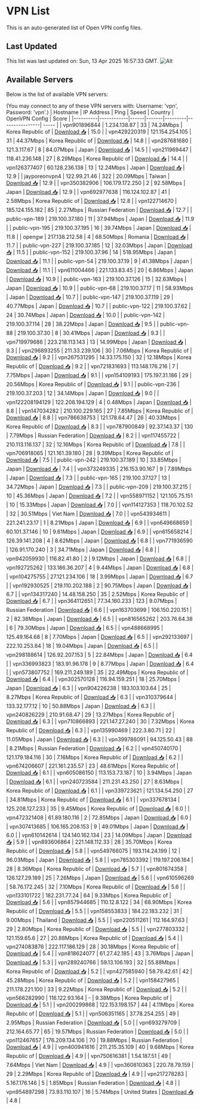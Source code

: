 # VPN List

This is an auto-generated list of Open VPN config files.

## Last Updated

This list was last updated on: Sun, 13 Apr 2025 16:57:33 GMT.
![Alt](https://repobeats.axiom.co/api/embed/186b98318ef1479477931607c1ad7d823f12451f.svg "Repobeats analytics image")

## Available Servers

Below is the list of available VPN servers:

(You may connect to any of these VPN servers with: Username: 'vpn', Password: 'vpn'.)
| Hostname | IP Address | Ping | Speed | Country | OpenVPN Config | Score |
|----------|------------|------|-------|---------|----------------| ----- |
| vpn901896844 | 1.234.138.87 | 33 | 74.24Mbps | Korea Republic of | [Download 📥](./configs/server_0_KR.ovpn) | 15.0 |
| vpn429220319 | 121.154.254.105 | 31 | 44.37Mbps | Korea Republic of | [Download 📥](./configs/server_1_KR.ovpn) | 14.8 |
| vpn287681680 | 121.3.117.67 | 8 | 84.07Mbps | Japan | [Download 📥](./configs/server_2_JP.ovpn) | 14.5 |
| vpn211969447 | 118.41.236.148 | 27 | 8.29Mbps | Korea Republic of | [Download 📥](./configs/server_3_KR.ovpn) | 14.4 |
| vpn126377407 | 60.128.236.138 | 13 | 12.24Mbps | Japan | [Download 📥](./configs/server_4_JP.ovpn) | 12.9 |
| jayporeonvpn4 | 122.99.21.46 | 322 | 20.09Mbps | Taiwan | [Download 📥](./configs/server_5_TW.ovpn) | 12.9 |
| vpn350382906 | 106.179.172.250 | 2 | 92.58Mbps | Japan | [Download 📥](./configs/server_6_JP.ovpn) | 12.9 |
| vpn692977638 | 116.124.102.87 | 41 | 2.58Mbps | Korea Republic of | [Download 📥](./configs/server_7_KR.ovpn) | 12.8 |
| vpn122714670 | 185.124.155.182 | 85 | 2.27Mbps | Russian Federation | [Download 📥](./configs/server_8_RU.ovpn) | 12.7 |
| public-vpn-189 | 219.100.37.180 | 11 | 37.94Mbps | Japan | [Download 📥](./configs/server_9_JP.ovpn) | 11.9 |
| public-vpn-195 | 219.100.37.195 | 16 | 39.74Mbps | Japan | [Download 📥](./configs/server_10_JP.ovpn) | 11.8 |
| opengw | 217.138.212.58 | 4 | 68.50Mbps | Romania | [Download 📥](./configs/server_11_RO.ovpn) | 11.7 |
| public-vpn-227 | 219.100.37.185 | 12 | 32.03Mbps | Japan | [Download 📥](./configs/server_12_JP.ovpn) | 11.5 |
| public-vpn-152 | 219.100.37.96 | 14 | 518.95Mbps | Japan | [Download 📥](./configs/server_13_JP.ovpn) | 11.1 |
| public-vpn-54 | 219.100.37.19 | 9 | 41.38Mbps | Japan | [Download 📥](./configs/server_14_JP.ovpn) | 11.1 |
| vpn611004466 | 221.133.83.45 | 20 | 6.86Mbps | Japan | [Download 📥](./configs/server_15_JP.ovpn) | 10.9 |
| public-vpn-163 | 219.100.37.126 | 15 | 32.63Mbps | Japan | [Download 📥](./configs/server_16_JP.ovpn) | 10.9 |
| public-vpn-68 | 219.100.37.17 | 11 | 58.93Mbps | Japan | [Download 📥](./configs/server_17_JP.ovpn) | 10.7 |
| public-vpn-147 | 219.100.37.119 | 29 | 40.77Mbps | Japan | [Download 📥](./configs/server_18_JP.ovpn) | 10.7 |
| public-vpn-122 | 219.100.37.62 | 24 | 30.74Mbps | Japan | [Download 📥](./configs/server_19_JP.ovpn) | 10.0 |
| public-vpn-142 | 219.100.37.114 | 28 | 38.22Mbps | Japan | [Download 📥](./configs/server_20_JP.ovpn) | 9.5 |
| public-vpn-88 | 219.100.37.30 | 8 | 30.41Mbps | Japan | [Download 📥](./configs/server_21_JP.ovpn) | 9.3 |
| vpn719979686 | 223.218.113.143 | 13 | 14.99Mbps | Japan | [Download 📥](./configs/server_22_JP.ovpn) | 9.3 |
| vpn296893255 | 211.33.239.106 | 30 | 7.06Mbps | Korea Republic of | [Download 📥](./configs/server_23_KR.ovpn) | 9.2 |
| vpn267531295 | 14.33.175.150 | 32 | 12.18Mbps | Korea Republic of | [Download 📥](./configs/server_24_KR.ovpn) | 9.2 |
| vpn721831693 | 113.148.176.216 | 7 | 7.75Mbps | Japan | [Download 📥](./configs/server_25_JP.ovpn) | 9.1 |
| vpn154109193 | 175.197.31.186 | 29 | 20.56Mbps | Korea Republic of | [Download 📥](./configs/server_26_KR.ovpn) | 9.1 |
| public-vpn-236 | 219.100.37.203 | 12 | 34.14Mbps | Japan | [Download 📥](./configs/server_27_JP.ovpn) | 9.0 |
| vpn122208194129 | 122.208.194.129 | 4 | 0.48Mbps | Japan | [Download 📥](./configs/server_28_JP.ovpn) | 8.8 |
| vpn147034282 | 210.100.229.165 | 27 | 7.85Mbps | Korea Republic of | [Download 📥](./configs/server_29_KR.ovpn) | 8.8 |
| vpn786638753 | 121.178.64.47 | 26 | 40.33Mbps | Korea Republic of | [Download 📥](./configs/server_30_KR.ovpn) | 8.3 |
| vpn787900849 | 92.37.143.37 | 130 | 7.79Mbps | Russian Federation | [Download 📥](./configs/server_31_RU.ovpn) | 8.2 |
| vpn117455722 | 210.113.116.137 | 32 | 12.16Mbps | Korea Republic of | [Download 📥](./configs/server_32_KR.ovpn) | 7.8 |
| vpn706918065 | 121.161.39.180 | 28 | 9.39Mbps | Korea Republic of | [Download 📥](./configs/server_33_KR.ovpn) | 7.5 |
| public-vpn-242 | 219.100.37.189 | 10 | 33.85Mbps | Japan | [Download 📥](./configs/server_34_JP.ovpn) | 7.4 |
| vpn373249335 | 216.153.90.167 | 9 | 7.89Mbps | Japan | [Download 📥](./configs/server_35_JP.ovpn) | 7.3 |
| public-vpn-165 | 219.100.37.127 | 13 | 34.72Mbps | Japan | [Download 📥](./configs/server_36_JP.ovpn) | 7.3 |
| public-vpn-209 | 219.100.37.215 | 10 | 45.36Mbps | Japan | [Download 📥](./configs/server_37_JP.ovpn) | 7.2 |
| vpn558971152 | 121.105.75.151 | 10 | 15.33Mbps | Japan | [Download 📥](./configs/server_38_JP.ovpn) | 7.0 |
| vpn114127353 | 118.70.102.52 | 32 | 30.51Mbps | Viet Nam | [Download 📥](./configs/server_39_VN.ovpn) | 7.0 |
| vpn543934611 | 221.241.23.17 | 1 | 8.21Mbps | Japan | [Download 📥](./configs/server_40_JP.ovpn) | 6.9 |
| vpn649668659 | 60.101.37.146 | 10 | 9.61Mbps | Japan | [Download 📥](./configs/server_41_JP.ovpn) | 6.9 |
| vpn615658214 | 126.39.141.208 | 4 | 8.62Mbps | Japan | [Download 📥](./configs/server_42_JP.ovpn) | 6.8 |
| vpn771936590 | 126.91.170.240 | 3 | 34.71Mbps | Japan | [Download 📥](./configs/server_43_JP.ovpn) | 6.8 |
| vpn942059930 | 116.82.41.80 | 2 | 9.12Mbps | Japan | [Download 📥](./configs/server_44_JP.ovpn) | 6.8 |
| vpn192725262 | 133.186.36.207 | 4 | 9.44Mbps | Japan | [Download 📥](./configs/server_45_JP.ovpn) | 6.8 |
| vpn104275755 | 27.121.234.106 | 18 | 3.99Mbps | Japan | [Download 📥](./configs/server_46_JP.ovpn) | 6.7 |
| vpn192930525 | 219.110.202.188 | 2 | 90.75Mbps | Japan | [Download 📥](./configs/server_47_JP.ovpn) | 6.7 |
| vpn134317240 | 14.48.158.250 | 35 | 2.52Mbps | Korea Republic of | [Download 📥](./configs/server_48_KR.ovpn) | 6.7 |
| vpn364112651 | 77.34.160.233 | 123 | 9.07Mbps | Russian Federation | [Download 📥](./configs/server_49_RU.ovpn) | 6.6 |
| vpn163703699 | 106.150.220.151 | 2 | 82.38Mbps | Japan | [Download 📥](./configs/server_50_JP.ovpn) | 6.5 |
| vpn816565262 | 203.76.64.38 | 6 | 79.30Mbps | Japan | [Download 📥](./configs/server_51_JP.ovpn) | 6.5 |
| vpn488668995 | 125.49.164.68 | 8 | 7.70Mbps | Japan | [Download 📥](./configs/server_52_JP.ovpn) | 6.5 |
| vpn292133697 | 222.10.253.84 | 18 | 19.04Mbps | Japan | [Download 📥](./configs/server_53_JP.ovpn) | 6.5 |
| vpn298188614 | 126.92.207.153 | 5 | 22.84Mbps | Japan | [Download 📥](./configs/server_54_JP.ovpn) | 6.4 |
| vpn336993823 | 183.91.96.178 | 9 | 8.77Mbps | Japan | [Download 📥](./configs/server_55_JP.ovpn) | 6.4 |
| vpn573807752 | 169.211.249.189 | 35 | 22.49Mbps | Korea Republic of | [Download 📥](./configs/server_56_KR.ovpn) | 6.4 |
| vpn302570128 | 116.94.159.251 | 18 | 25.70Mbps | Japan | [Download 📥](./configs/server_57_JP.ovpn) | 6.3 |
| vpn904226238 | 183.103.103.64 | 25 | 8.27Mbps | Korea Republic of | [Download 📥](./configs/server_58_KR.ovpn) | 6.3 |
| vpn310379644 | 133.32.177.12 | 10 | 50.88Mbps | Japan | [Download 📥](./configs/server_59_JP.ovpn) | 6.3 |
| vpn240826229 | 210.91.68.47 | 29 | 13.27Mbps | Korea Republic of | [Download 📥](./configs/server_60_KR.ovpn) | 6.3 |
| vpn710866893 | 221.147.27.240 | 30 | 7.32Mbps | Korea Republic of | [Download 📥](./configs/server_61_KR.ovpn) | 6.3 |
| vpn135990469 | 222.3.80.71 | 22 | 11.05Mbps | Japan | [Download 📥](./configs/server_62_JP.ovpn) | 6.3 |
| vpn399786091 | 94.125.50.43 | 88 | 8.21Mbps | Russian Federation | [Download 📥](./configs/server_63_RU.ovpn) | 6.2 |
| vpn450740170 | 121.179.184.116 | 30 | 7.16Mbps | Korea Republic of | [Download 📥](./configs/server_64_KR.ovpn) | 6.2 |
| vpn674206607 | 221.161.235.57 | 23 | 48.61Mbps | Korea Republic of | [Download 📥](./configs/server_65_KR.ovpn) | 6.1 |
| vpn605086150 | 113.153.73.187 | 10 | 3.94Mbps | Japan | [Download 📥](./configs/server_66_JP.ovpn) | 6.1 |
| vpn240723584 | 211.231.43.250 | 27 | 8.63Mbps | Korea Republic of | [Download 📥](./configs/server_67_KR.ovpn) | 6.1 |
| vpn339723621 | 121.134.54.250 | 27 | 34.81Mbps | Korea Republic of | [Download 📥](./configs/server_68_KR.ovpn) | 6.1 |
| vpn337678134 | 125.208.127.233 | 35 | 9.45Mbps | Korea Republic of | [Download 📥](./configs/server_69_KR.ovpn) | 6.0 |
| vpn472321408 | 61.89.180.116 | 2 | 72.85Mbps | Japan | [Download 📥](./configs/server_70_JP.ovpn) | 6.0 |
| vpn307413685 | 106.165.208.153 | 9 | 49.01Mbps | Japan | [Download 📥](./configs/server_71_JP.ovpn) | 6.0 |
| vpn610142614 | 124.140.162.134 | 23 | 14.09Mbps | Japan | [Download 📥](./configs/server_72_JP.ovpn) | 5.9 |
| vpn893606864 | 221.148.112.33 | 28 | 35.70Mbps | Korea Republic of | [Download 📥](./configs/server_73_KR.ovpn) | 5.8 |
| vpn549766075 | 193.114.24.199 | 12 | 96.03Mbps | Japan | [Download 📥](./configs/server_74_JP.ovpn) | 5.8 |
| vpn785303392 | 119.197.206.164 | 28 | 8.36Mbps | Korea Republic of | [Download 📥](./configs/server_75_KR.ovpn) | 5.7 |
| vpn801674358 | 126.127.29.189 | 25 | 7.26Mbps | Japan | [Download 📥](./configs/server_76_JP.ovpn) | 5.6 |
| vpn610596269 | 58.76.172.245 | 32 | 7.10Mbps | Korea Republic of | [Download 📥](./configs/server_77_KR.ovpn) | 5.6 |
| vpn133101722 | 182.231.77.24 | 64 | 9.33Mbps | Korea Republic of | [Download 📥](./configs/server_78_KR.ovpn) | 5.6 |
| vpn857944685 | 110.12.8.122 | 34 | 68.90Mbps | Korea Republic of | [Download 📥](./configs/server_79_KR.ovpn) | 5.5 |
| vpn158553833 | 184.22.183.232 | 31 | 9.00Mbps | Thailand | [Download 📥](./configs/server_80_TH.ovpn) | 5.5 |
| vpn220511261 | 112.164.97.63 | 29 | 2.80Mbps | Korea Republic of | [Download 📥](./configs/server_81_KR.ovpn) | 5.5 |
| vpn277803332 | 121.159.65.6 | 27 | 20.88Mbps | Korea Republic of | [Download 📥](./configs/server_82_KR.ovpn) | 5.4 |
| vpn274083876 | 222.117.186.129 | 28 | 30.18Mbps | Korea Republic of | [Download 📥](./configs/server_83_KR.ovpn) | 5.4 |
| vpn818624077 | 61.27.42.185 | 43 | 3.76Mbps | Japan | [Download 📥](./configs/server_84_JP.ovpn) | 5.3 |
| vpn289240766 | 59.13.106.193 | 32 | 55.88Mbps | Korea Republic of | [Download 📥](./configs/server_85_KR.ovpn) | 5.2 |
| vpn427585940 | 58.79.42.61 | 42 | 45.28Mbps | Korea Republic of | [Download 📥](./configs/server_86_KR.ovpn) | 5.2 |
| vpn158427965 | 211.178.221.100 | 33 | 9.22Mbps | Korea Republic of | [Download 📥](./configs/server_87_KR.ovpn) | 5.2 |
| vpn566282990 | 116.122.93.164 | - | 9.38Mbps | Korea Republic of | [Download 📥](./configs/server_88_KR.ovpn) | 5.1 |
| vpn200299868 | 122.153.198.157 | 44 | 4.11Mbps | Korea Republic of | [Download 📥](./configs/server_89_KR.ovpn) | 5.1 |
| vpn506351165 | 37.78.254.255 | 49 | 2.95Mbps | Russian Federation | [Download 📥](./configs/server_90_RU.ovpn) | 5.0 |
| vpn693279709 | 212.164.65.77 | 65 | 19.57Mbps | Russian Federation | [Download 📥](./configs/server_91_RU.ovpn) | 5.0 |
| vpn112467657 | 176.209.134.106 | 70 | 19.88Mbps | Russian Federation | [Download 📥](./configs/server_92_RU.ovpn) | 4.9 |
| vpn400941616 | 211.215.35.109 | 40 | 9.68Mbps | Korea Republic of | [Download 📥](./configs/server_93_KR.ovpn) | 4.9 |
| vpn750616381 | 1.54.187.51 | 49 | 7.64Mbps | Viet Nam | [Download 📥](./configs/server_94_VN.ovpn) | 4.9 |
| vpn360810363 | 220.78.79.159 | 29 | 2.29Mbps | Korea Republic of | [Download 📥](./configs/server_95_KR.ovpn) | 4.9 |
| vpn217278283 | 5.167.176.146 | 5 | 1.85Mbps | Russian Federation | [Download 📥](./configs/server_96_RU.ovpn) | 4.8 |
| vpn954897298 | 73.93.110.107 | 16 | 5.74Mbps | United States | [Download 📥](./configs/server_97_US.ovpn) | 4.8 |
